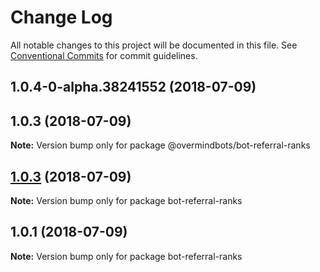 # Change Log

All notable changes to this project will be documented in this file.
See [Conventional Commits](https://conventionalcommits.org) for commit guidelines.

<a name="1.0.4-0-alpha.38241552"></a>
## 1.0.4-0-alpha.38241552 (2018-07-09)



<a name="1.0.3"></a>
## 1.0.3 (2018-07-09)




**Note:** Version bump only for package @overmindbots/bot-referral-ranks

<a name="1.0.3"></a>
## [1.0.3](https://github.com/bot-alchemy/monorepo-test/compare/v1.0.2...v1.0.3) (2018-07-09)




**Note:** Version bump only for package bot-referral-ranks

<a name="1.0.1"></a>
## 1.0.1 (2018-07-09)




**Note:** Version bump only for package bot-referral-ranks
